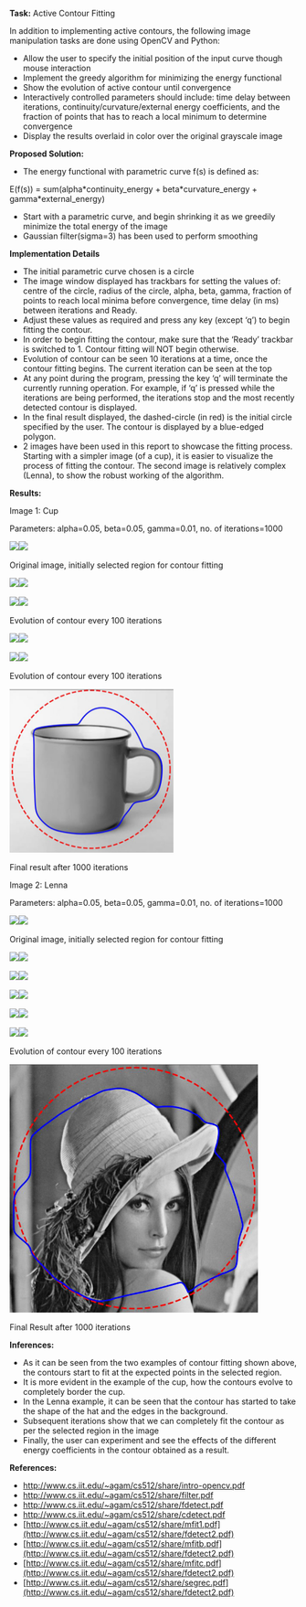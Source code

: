 ﻿

**Task:** Active Contour Fitting

In addition to implementing active contours, the following image manipulation tasks are done using OpenCV and Python: 

- Allow the user to specify the initial position of the input curve though mouse interaction 
- Implement the greedy algorithm for minimizing the energy functional 
- Show the evolution of active contour until convergence 
- Interactively controlled parameters should include: time delay between iterations, continuity/curvature/external energy coefficients, and the fraction of points that has to reach a local minimum to determine convergence 
- Display the results overlaid in color over the original grayscale image 



**Proposed Solution:** 

- The energy functional with parametric curve f(s) is defined as: 

E(f(s)) = sum(alpha\*continuity\_energy + beta\*curvature\_energy + gamma\*external\_energy) 

- Start with a parametric curve, and begin shrinking it as we greedily minimize the total energy of the image 
- Gaussian filter(sigma=3) has been used to perform smoothing 



**Implementation Details** 

- The initial parametric curve chosen is a circle 
- The image window displayed has trackbars for setting the values of: centre of the circle, radius of the circle, alpha, beta, gamma, fraction of points to reach local minima before convergence, time delay (in ms) between iterations and Ready. 
- Adjust these values as required and press any key (except ‘q’) to begin fitting the contour. 
- In order to begin fitting the contour, make sure that the ‘Ready’ trackbar is switched to 1. Contour fitting will NOT begin otherwise. 
- Evolution of contour can be seen 10 iterations at a time, once the contour fitting begins. The current iteration can be seen at the top 
- At any point during the program, pressing the key ‘q’ will terminate the currently running operation. For example, if ‘q’ is pressed while the iterations are being performed, the iterations stop and the most recently detected contour is displayed. 
- In the final result displayed, the dashed-circle (in red) is the initial circle specified by the user. The contour is displayed by a blue-edged polygon. 
- 2 images have been used in this report to showcase the fitting process. Starting with a simpler image (of a cup), it is easier to visualize the process of fitting the contour. The second image is relatively complex (Lenna), to show the robust working of the algorithm. 



**Results:** 

Image 1: Cup 

Parameters: alpha=0.05, beta=0.05, gamma=0.01, no. of iterations=1000 

![](Progg%20question%20report.001.png)![](Progg%20question%20report.002.png)

Original image, initially selected region for contour fitting 

![](Progg%20question%20report.003.png)![](Progg%20question%20report.004.png)

![](Progg%20question%20report.005.png)![](Progg%20question%20report.006.png)

Evolution of contour every 100 iterations 

![](Progg%20question%20report.007.png)![](Progg%20question%20report.008.png)

![](Progg%20question%20report.009.png)![](Progg%20question%20report.010.png)

Evolution of contour every 100 iterations 

 ![](Progg%20question%20report.011.png)

Final result after 1000 iterations



Image 2: Lenna 

Parameters: alpha=0.05, beta=0.05, gamma=0.01, no. of iterations=1000 

![](Progg%20question%20report.012.png)![](Progg%20question%20report.013.png)

Original image, initially selected region for contour fitting 

![](Progg%20question%20report.014.png)![](Progg%20question%20report.015.png)

![](Progg%20question%20report.016.png)![](Progg%20question%20report.017.png)

![](Progg%20question%20report.018.png)![](Progg%20question%20report.019.png)

![](Progg%20question%20report.020.png)![](Progg%20question%20report.021.png) 

![](Progg%20question%20report.022.png)![](Progg%20question%20report.023.png)

Evolution of contour every 100 iterations

 ![](Progg%20question%20report.024.png)

Final Result after 1000 iterations 



**Inferences:** 

- As it can be seen from the two examples of contour fitting shown above, the contours start to fit at the expected points in the selected region. 
- It is more evident in the example of the cup, how the contours evolve to completely border the cup. 
- In the Lenna example, it can be seen that the contour has started to take the shape of the hat and the edges in the background. 
- Subsequent iterations show that we can completely fit the contour as per the selected region in the image 
- Finally, the user can experiment and see the effects of the different energy coefficients in the contour obtained as a result. 



**References:** 

- <http://www.cs.iit.edu/~agam/cs512/share/intro-opencv.pdf>  
- <http://www.cs.iit.edu/~agam/cs512/share/filter.pdf>  
- <http://www.cs.iit.edu/~agam/cs512/share/fdetect.pdf>  
- <http://www.cs.iit.edu/~agam/cs512/share/cdetect.pdf>  
- [http://www.cs.iit.edu/~agam/cs512/share/mfit1.pdf](http://www.cs.iit.edu/~agam/cs512/share/fdetect2.pdf)  
- [http://www.cs.iit.edu/~agam/cs512/share/mfitb.pdf](http://www.cs.iit.edu/~agam/cs512/share/fdetect2.pdf)  
- [http://www.cs.iit.edu/~agam/cs512/share/mfitc.pdf](http://www.cs.iit.edu/~agam/cs512/share/fdetect2.pdf) 
- [http://www.cs.iit.edu/~agam/cs512/share/segrec.pdf](http://www.cs.iit.edu/~agam/cs512/share/fdetect2.pdf) 
